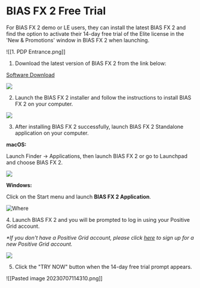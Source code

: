# BIAS FX 2 Free Trial

For BIAS FX 2 demo or LE users, they can install the latest BIAS FX 2 and find the option to activate their 14-day free trial of the Elite license in the 'New & Promotions' window in BIAS FX 2 when launching.

![[1. PDP Entrance.png]]

1. Download the latest version of BIAS FX 2 from the link below:

[Software Download](https://www.positivegrid.com/pages/demo)

![](https://positivegrid.zendesk.com/hc/article_attachments/17676026856973)

2. Launch the BIAS FX 2 installer and follow the instructions to install BIAS FX 2 on your computer.

![](https://positivegrid.zendesk.com/hc/article_attachments/17676008600077)

3. After installing BIAS FX 2 successfully, launch BIAS FX 2 Standalone application on your computer.

**macOS:**

Launch Finder -> Applications, then launch BIAS FX 2 or go to Launchpad and choose BIAS FX 2.

![](https://positivegrid.zendesk.com/hc/article_attachments/17676016399501)

**Windows:**

Click on the Start menu and launch **BIAS FX 2 Application**.

![Where](https://positivegrid.zendesk.com/hc/article_attachments/17676026857613)

4. Launch BIAS FX 2 and you will be prompted to log in using your Positive Grid account.

_*If you don't have a Positive Grid account, please click [here](https://member.positivegrid.com/signup?redirect_to=%2Fredirect_to_user_center%3Fredirect_to%3D%2F) to sign up for a new Positive Grid account._

![](https://positivegrid.zendesk.com/hc/article_attachments/17675984116109)

5. Click the "TRY NOW" button when the 14-day free trial prompt appears. 

![[Pasted image 20230707114310.png]]
